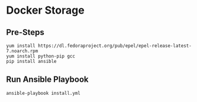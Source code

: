 # Docker Storage

## Pre-Steps

```
yum install https://dl.fedoraproject.org/pub/epel/epel-release-latest-7.noarch.rpm
yum install python-pip gcc
pip install ansible
```

## Run Ansible Playbook
```
ansible-playbook install.yml
```
